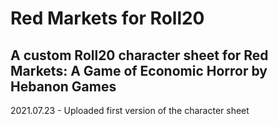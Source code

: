 # Red Markets for Roll20
## A custom Roll20 character sheet for Red Markets: A Game of Economic Horror by Hebanon Games

2021.07.23 - Uploaded first version of the character sheet
